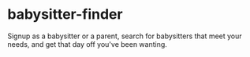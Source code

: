 # babysitter-finder
Signup as a babysitter or a parent, search for babysitters that meet your needs, and get that day off you've been wanting. 
